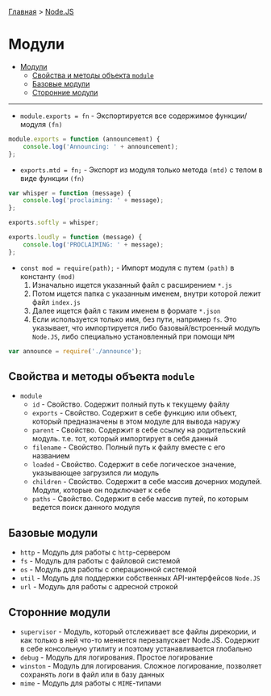 [Главная](../../README.md#readme) > [Node.JS](../README.md#readme)

# Модули

- [Модули](#%D0%9C%D0%BE%D0%B4%D1%83%D0%BB%D0%B8)
    - [Свойства и методы объекта `module`](#%D0%A1%D0%B2%D0%BE%D0%B9%D1%81%D1%82%D0%B2%D0%B0-%D0%B8-%D0%BC%D0%B5%D1%82%D0%BE%D0%B4%D1%8B-%D0%BE%D0%B1%D1%8A%D0%B5%D0%BA%D1%82%D0%B0-module)
    - [Базовые модули](#%D0%91%D0%B0%D0%B7%D0%BE%D0%B2%D1%8B%D0%B5-%D0%BC%D0%BE%D0%B4%D1%83%D0%BB%D0%B8)
    - [Сторонние модули](#%D0%A1%D1%82%D0%BE%D1%80%D0%BE%D0%BD%D0%BD%D0%B8%D0%B5-%D0%BC%D0%BE%D0%B4%D1%83%D0%BB%D0%B8)

***

* `module.exports = fn` - Экспортируется все содержимое функции/модуля `(fn)`

```javascript
module.exports = function (announcement) {
    console.log('Announcing: ' + announcement);
};
```

* `exports.mtd = fn;` - Экспорт из модуля только метода `(mtd)` с телом в виде функции `(fn)`

```javascript
var whisper = function (message) {
    console.log('proclaiming: ' + message);
};

exports.softly = whisper;

exports.loudly = function (message) {
    console.log('PROCLAIMING: ' + message);
};
```

* `const mod = require(path);` - Импорт модуля с путем `(path)` в константу `(mod)`
  1. Изначально ищется указанный файл с расширением `*.js` 
  2. Потом ищется папка с указанным именем, внутри которой лежит файл `index.js`
  3. Далее ищется файл с таким именем в формате `*.json`
  4. Если используется только имя, без пути, например `fs`. Это указывает, что импортируется либо базовый/встроенный модуль `Node.JS`, либо специально установленный при помощи `NPM`

```javascript
var announce = require('./announce');
```

## Свойства и методы объекта `module`

* `module`
  * `id` - Свойство. Содержит полный путь к текущему файлу
  * `exports` - Свойство. Содержит в себе функцию или объект, который предназначены в этом модуле для вывода наружу
  * `parent` - Свойство. Содержит в себе ссылку на родительский модуль. т.е. тот, который импортирует в себя данный
  * `filename` - Свойство. Полный путь к файлу вместе с его названием
  * `loaded` - Свойство. Содержит в себе логическое значение, указывающее загрузился ли модуль
  * `children` - Свойство. Содержит в себе массив дочерних модулей. Модули, которые он подключает к себе
  * `paths` - Свойство. Содержит в себе массив путей, по которым ведется поиск данного модуля

## Базовые модули

* `http` - Модуль для работы с `http`-сервером
* `fs` - Модуль для работы с файловой системой
* `os` - Модуль для работы с операционной системой
* `util` - Модуль для поддержки собственных API-интерфейсов `Node.JS`
* `url` - Модуль для работы с адресной строкой

## Сторонние модули

* `supervisor` - Модуль, который отслеживает все файлы дирекории, и как только в ней что-то меняется перезапускает Node.JS. Содержит в себе консольную утилиту и поэтому устанавливается глобально
* `debug` - Модуль для логирования. Простое логирование
* `winston` - Модуль для логирования. Сложное логирование, позволяет сохранять логи в файл или в базу данных
* `mime` - Модуль для работы с `MIME`-типами